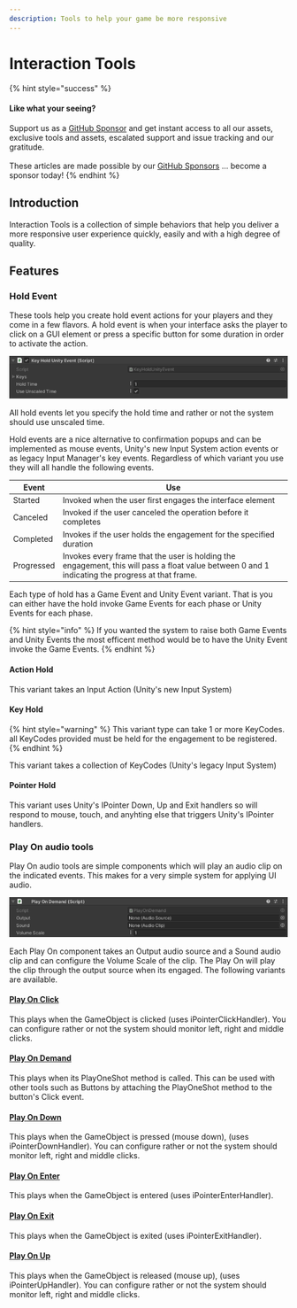 ```yaml
---
description: Tools to help your game be more responsive
---
```


# Interaction Tools

{% hint style="success" %}
#### Like what your seeing?

Support us as a [GitHub Sponsor](../../../../become-a-sponsor/) and get instant access to all our assets, exclusive tools and assets, escalated support and issue tracking and our gratitude.\
\
These articles are made possible by our [GitHub Sponsors](../../../../become-a-sponsor/) ... become a sponsor today!
{% endhint %}

## Introduction

Interaction Tools is a collection of simple behaviors that help you deliver a more responsive user experience quickly, easily and with a high degree of quality.

## Features

### Hold Event

These tools help you create hold event actions for your players and they come in a few flavors. A hold event is when your interface asks the player to click on a GUI element or press a specific button for some duration in order to activate the action.

![](<../../../../.gitbook/assets/image (113).png>)

All hold events let you specify the hold time and rather or not the system should use unscaled time.

Hold events are a nice alternative to confirmation popups and can be implemented as mouse events, Unity's new Input System action events or as legacy Input Manager's key events. Regardless of which variant you use they will all handle the following events.

| Event      | Use                                                                                                                                              |
| ---------- | ------------------------------------------------------------------------------------------------------------------------------------------------ |
| Started    | Invoked when the user first engages the interface element                                                                                        |
| Canceled   | Invoked if the user canceled the operation before it completes                                                                                   |
| Completed  | Invokes if the user holds the engagement for the specified duration                                                                              |
| Progressed | Invokes every frame that the user is holding the engagement, this will pass a float value between 0 and 1 indicating the progress at that frame. |

Each type of hold has a Game Event and Unity Event variant. That is you can either have the hold invoke Game Events for each phase or Unity Events for each phase.

{% hint style="info" %}
If you wanted the system to raise both Game Events and Unity Events the most efficent method would be to have the Unity Event invoke the Game Events.
{% endhint %}

#### Action Hold

This variant takes an Input Action (Unity's new Input System)&#x20;

#### Key Hold

{% hint style="warning" %}
This variant type can take 1 or more KeyCodes. all KeyCodes provided must be held for the engagement to be registered.
{% endhint %}

This variant takes a collection of KeyCodes (Unity's legacy Input System)

#### Pointer Hold

This variant uses Unity's IPointer Down, Up and Exit handlers so will respond to mouse, touch, and anyhting else that triggers Unity's IPointer handlers.

### Play On audio tools

Play On audio tools are simple components which will play an audio clip on the indicated events. This makes for a very simple system for applying UI audio.

![](<../../../../.gitbook/assets/image (114).png>)

Each Play On component takes an Output audio source and a Sound audio clip and can configure the Volume Scale of the clip. The Play On will play the clip through the output source when its engaged. The following variants are available.

#### [Play On Click](../../components/play-on-click.md)

This plays when the GameObject is clicked (uses iPointerClickHandler). You can configure rather or not the system should monitor left, right and middle clicks.

#### [Play On Demand](../../components/play-on-demand.md)

This plays when its PlayOneShot method is called. This can be used with other tools such as Buttons by attaching the PlayOneShot method to the button's Click event.

#### [Play On Down](../../components/play-on-down.md#fields-and-attributes)

This plays when the GameObject is pressed (mouse down), (uses iPointerDownHandler). You can configure rather or not the system should monitor left, right and middle clicks.

#### [Play On Enter](../../components/play-on-enter.md)

This plays when the GameObject is entered (uses iPointerEnterHandler).

#### [Play On Exit](../../components/play-on-exit.md)

This plays when the GameObject is exited (uses iPointerExitHandler).

#### [Play On Up](../../components/play-on-up.md)

This plays when the GameObject is released (mouse up), (uses iPointerUpHandler). You can configure rather or not the system should monitor left, right and middle clicks.

